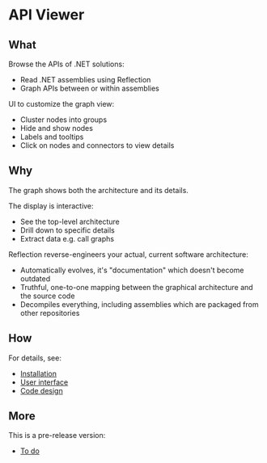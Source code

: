 # API Viewer

## What

Browse the APIs of .NET solutions:

- Read .NET assemblies using Reflection
- Graph APIs between or within assemblies

UI to customize the graph view:

- Cluster nodes into groups
- Hide and show nodes
- Labels and tooltips
- Click on nodes and connectors to view details

## Why

The graph shows both the architecture and its details.

The display is interactive:

- See the top-level architecture
- Drill down to specific details
- Extract data e.g. call graphs

Reflection reverse-engineers your actual, current software architecture:

- Automatically evolves, it's "documentation" which doesn't become outdated
- Truthful, one-to-one mapping between the graphical architecture and the source code
- Decompiles everything, including assemblies which are packaged from other repositories

<!-- Decompiling all method bodies:

- Therefore it knows where every method is called from
- So it can show a tree of synthetic call stacks for any method:
  - From where is it called?
  - What are its subroutines?
  - Not just for one level but for all, top to bottom, another interactive graph -->

## How

For details, see:

- [Installation](./docs/INSTALLATION.md)
- [User interface](./docs/USER.md)
- [Code design](./docs/DESIGN.md)

## More

This is a pre-release version:

- [To do](./TODO.md)
